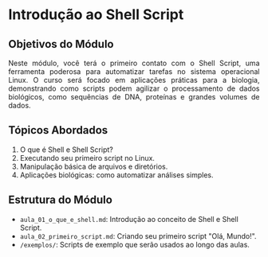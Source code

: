 # Introdução ao Shell Script

## Objetivos do Módulo
<p align="justify">Neste módulo, você terá o primeiro contato com o Shell Script, uma ferramenta poderosa para automatizar tarefas no sistema operacional Linux. O curso será focado em aplicações práticas para a biologia, demonstrando como scripts podem agilizar o processamento de dados biológicos, como sequências de DNA, proteínas e grandes volumes de dados.</p>

## Tópicos Abordados
1. O que é Shell e Shell Script?
2. Executando seu primeiro script no Linux.
3. Manipulação básica de arquivos e diretórios.
4. Aplicações biológicas: como automatizar análises simples.

## Estrutura do Módulo
- `aula_01_o_que_e_shell.md`: Introdução ao conceito de Shell e Shell Script.
- `aula_02_primeiro_script.md`: Criando seu primeiro script "Olá, Mundo!".
- `/exemplos/`: Scripts de exemplo que serão usados ao longo das aulas.

